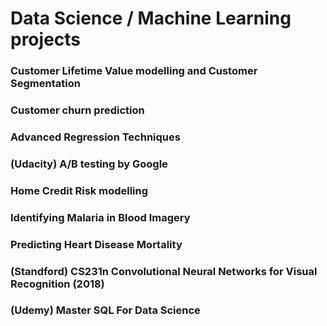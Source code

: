 # Data Science / Machine Learning projects

### Customer Lifetime Value modelling and Customer Segmentation

### Customer churn prediction

### Advanced Regression Techniques

### (Udacity) A/B testing by Google

### Home Credit Risk modelling

### Identifying Malaria in Blood Imagery

### Predicting Heart Disease Mortality

### (Standford) CS231n Convolutional Neural Networks for Visual Recognition (2018)

### (Udemy) Master SQL For Data Science 
